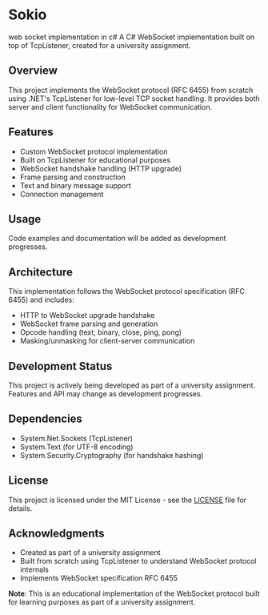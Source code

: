 # Sokio
web socket implementation in c#
A C# WebSocket implementation built on top of TcpListener, created for a university assignment.

## Overview

This project implements the WebSocket protocol (RFC 6455) from scratch using .NET's TcpListener for low-level TCP socket handling. It provides both server and client functionality for WebSocket communication.

## Features

- Custom WebSocket protocol implementation
- Built on TcpListener for educational purposes
- WebSocket handshake handling (HTTP upgrade)
- Frame parsing and construction
- Text and binary message support
- Connection management

## Usage

Code examples and documentation will be added as development progresses.

## Architecture

This implementation follows the WebSocket protocol specification (RFC 6455) and includes:

- HTTP to WebSocket upgrade handshake
- WebSocket frame parsing and generation
- Opcode handling (text, binary, close, ping, pong)
- Masking/unmasking for client-server communication

## Development Status

This project is actively being developed as part of a university assignment. Features and API may change as development progresses.

## Dependencies

- System.Net.Sockets (TcpListener)
- System.Text (for UTF-8 encoding)
- System.Security.Cryptography (for handshake hashing)

## License

This project is licensed under the MIT License - see the [LICENSE](LICENSE) file for details.

## Acknowledgments

- Created as part of a university assignment
- Built from scratch using TcpListener to understand WebSocket protocol internals
- Implements WebSocket specification RFC 6455

**Note**: This is an educational implementation of the WebSocket protocol built for learning purposes as part of a university assignment.
